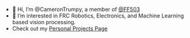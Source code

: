 - 👋 Hi, I’m @CameronTrumpy, a member of [@FF503](https://github.com/FF503)
- 👀 I’m interested in FRC Robotics, Electronics, and Machine Learning based vision processing.
- Check out my [Personal Projects Page](https://camerontrumpy.github.io/)

<!---
CameronTrumpy/CameronTrumpy is a ✨ special ✨ repository because its `README.md` (this file) appears on your GitHub profile.
You can click the Preview link to take a look at your changes.
--->
